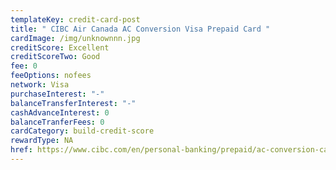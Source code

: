 ```yaml
---
templateKey: credit-card-post
title: " CIBC Air Canada AC Conversion Visa Prepaid Card "
cardImage: /img/unknownnn.jpg
creditScore: Excellent
creditScoreTwo: Good
fee: 0
feeOptions: nofees
network: Visa
purchaseInterest: "-"
balanceTransferInterest: "-"
cashAdvanceInterest: 0
balanceTranferFees: 0
cardCategory: build-credit-score
rewardType: NA
href: https://www.cibc.com/en/personal-banking/prepaid/ac-conversion-card.html
---
```

